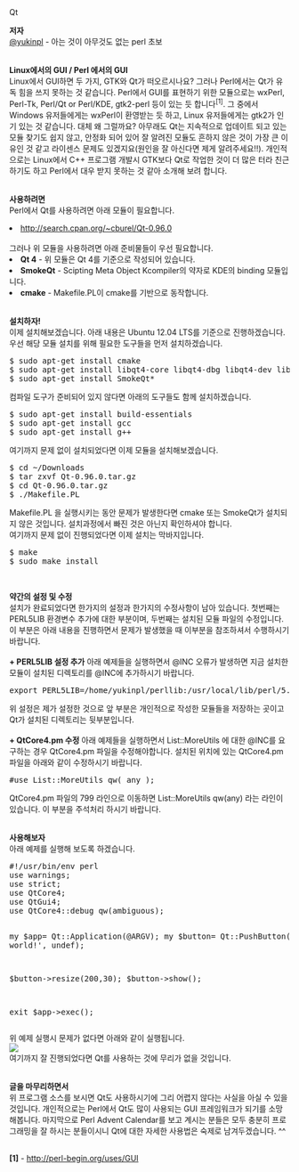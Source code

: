 
<!DOCTYPE html>
<html>
<head>
	<title>eriny.net / make.pl / Qt&nbsp; </title>
	<meta http-equiv="Content-Style-Type" content="text/css" charset="UTF-8" />
	<meta http-equiv="X-UA-Compatible" content="IE=Edge" />
	<style type="text/css">
	* {-webkit-text-size-adjust:none; }
	</style>
	<link rel="stylesheet" href="http://eriny.net/log_style.css" type="text/css" />
	<link rel="shortcut icon" href="http://np.3.eriny.net/eriny.net/pic/favicon.ico" type="image/x-icon" />
</head>

<body>

<div id="article-layer">
	<div class="article-title">Qt&nbsp; </div>
</div>

<div id="article-layer">
	<div class="article-text"><p>
	<b>저자</b><br />
	<a href="http://twitter.com/yukinpl">@yukinpl</a> - 아는 것이 아무것도 없는 perl 초보<br />
	&nbsp;<br /></p>

<p>
	<b>Linux에서의 GUI / Perl 에서의 GUI</b><br />
	Linux에서 GUI하면 두 가지, GTK와 Qt가 떠오르시나요? 그러나 Perl에서는 Qt가 유독 힘을 쓰지 못하는 것 같습니다. Perl에서 GUI를 표현하기 위한 모듈으로는 wxPerl, Perl-Tk, Perl/Qt or Perl/KDE, gtk2-perl 등이 있는 듯 합니다<sup>[1]</sup>. 그 중에서 Windows 유저들에게는 wxPerl이 환영받는 듯 하고, Linux 유저들에게는 gtk2가 인기 있는 것 같습니다. 대체 왜 그럴까요? 아무래도 Qt는 지속적으로 업데이트 되고 있는 모듈 찾기도 쉽지 않고, 안정화 되어 있어 잘 알려진 모듈도 흔하지 않은 것이 가장 큰 이유인 것 같고 라이센스 문제도 있겠지요(원인을 잘 아신다면 제게 알려주세요!!). 개인적으로는 Linux에서 C++ 프로그램 개발시 GTK보다 Qt로 작업한 것이 더 많은 터라 친근하기도 하고 Perl에서 대우 받지 못하는 것 같아 소개해 보려 합니다.<br />
	&nbsp;<br /></p>

<p>
	<b>사용하려면</b><br />
	Perl에서 Qt를 사용하려면 아래 모듈이 필요합니다.<br />
	<li><a href="http://search.cpan.org/~cburel/Qt-0.96.0">http://search.cpan.org/~cburel/Qt-0.96.0</a></li>
	<br />
	그러나 위 모듈을 사용하려면 아래 준비물들이 우선 필요합니다.<br />
	<li><b>Qt 4</b> - 위 모듈은 Qt 4를 기준으로 작성되어 있습니다.</li>
	<li><b>SmokeQt</b> - Scipting Meta Object Kcompiler의 약자로 KDE의 binding 모듈입니다.</li>
	<li><b>cmake</b> - Makefile.PL이 cmake를 기반으로 동작합니다.</li>
	&nbsp;<br /></p>

<p>
	<b>설치하자!</b><br />
	이제 설치해보겠습니다. 아래 내용은 Ubuntu 12.04 LTS를 기준으로 진행하겠습니다.<br />
	우선 해당 모듈 설치를 위해 필요한 도구들을 먼저 설치하겠습니다.<br />
	<pre class="code">
$ sudo apt-get install cmake
$ sudo apt-get install libqt4-core libqt4-dbg libqt4-dev libqt4-gui
$ sudo apt-get install SmokeQt*</pre>
	컴파일 도구가 준비되어 있지 않다면 아래의 도구들도 함께 설치하겠습니다.<br />
	<pre class="code">
$ sudo apt-get install build-essentials
$ sudo apt-get install gcc
$ sudo apt-get install g++</pre>
	여기까지 문제 없이 설치되었다면 이제 모듈을 설치해보겠습니다.<br />
	<pre class="code">
$ cd ~/Downloads
$ tar zxvf Qt-0.96.0.tar.gz 
$ cd Qt-0.96.0.tar.gz
$ ./Makefile.PL</pre>
	Makefile.PL 을 실행시키는 동안 문제가 발생한다면 cmake 또는 SmokeQt가 설치되지 않은 것입니다. 설치과정에서 빠진 것은 아닌지 확인하셔야 합니다.<br />
	여기까지 문제 없이 진행되었다면 이제 설치는 막바지입니다.<br />
	<pre class="code">
$ make
$ sudo make install</pre>
</code>
	&nbsp;<br /></p>

<p>
	<b>약간의 설정 및 수정</b><br />
	설치가 완료되었다면 한가지의 설정과 한가지의 수정사항이 남아 있습니다. 첫번째는 PERL5LIB 환경변수 추가에 대한 부분이며, 두번째는 설치된 모듈 파일의 수정입니다.<br />
	이 부분은 아래 내용을 진행하면서 문제가 발생했을 때 이부분을 참조하셔서 수행하시기 바랍니다.<br />
	&nbsp;<br />
	<b>+ PERL5LIB 설정 추가</b> 아래 예제들을 실행하면서 @INC 오류가 발생하면 지금 설치한 모듈이 설치된 디렉토리를 @INC에 추가하시기 바랍니다.<br />
	<pre class="code">
export PERL5LIB=/home/yukinpl/perllib:/usr/local/lib/perl/5.14.2</pre>
	위 설정은 제가 설정한 것으로 앞 부분은 개인적으로 작성한 모듈들을 저장하는 곳이고 Qt가 설치된 디렉토리는 뒷부분입니다.<br />
	&nbsp;<br />
	<b>+ QtCore4.pm 수정</b> 아래 예제들을 실행하면서 List::MoreUtils 에 대한 @INC를 요구하는 경우 QtCore4.pm 파일을 수정해야합니다. 설치된 위치에 있는 QtCore4.pm 파일을 아래와 같이 수정하시기 바랍니다.<br />
	<pre class="code">
#use List::MoreUtils qw( any );</pre>
	QtCore4.pm 파일의 799 라인으로 이동하면 List::MoreUtils qw(any) 라는 라인이 있습니다. 이 부분을 주석처리 하시기 바랍니다.<br />
	&nbsp;<br /></p>

<p>
	<b>사용해보자</b><br />
	아래 예제를 실행해 보도록 하겠습니다.<br />
	<pre class="code">
#!/usr/bin/env perl
use warnings;
use strict;
use QtCore4;
use QtGui4;
use QtCore4::debug qw(ambiguous);

my $app= Qt::Application(\@ARGV);
my $button= Qt::PushButton('Hello, world!', undef);

$button->resize(200,30);
$button->show();

exit $app->exec();
</pre>
	위 예제 실행시 문제가 없다면 아래와 같이 실행됩니다.<br />
	<img src="http://np.3.eriny.net/eriny.net/files/2013/20131217/Screenshot from 2013-12-17 15:22:35.png"></img><br />
	여기까지 잘 진행되었다면 Qt를 사용하는 것에 무리가 없을 것입니다.<br />
	&nbsp;<br /></p>

<p>
	<b>글을 마무리하면서</b><br/>
	위 프로그램 소스를 보시면 Qt도 사용하시기에 그리 어렵지 않다는 사실을 아실 수 있을 것입니다. 개인적으로는 Perl에서 Qt도 많이 사용되는 GUI 프레임워크가 되기를 소망해봅니다. 마지막으로 Perl Advent Calendar를 보고 계시는 분들은 모두 충분히 프로그래밍을 잘 하시는 분들이시니 Qt에 대한 자세한 사용법은 숙제로 남겨두겠습니다. ^^<br />
	&nbsp;<br /></p>

<p class="footnote">
	<b>[1]</b> - <a href="http://perl-begin.org/uses/GUI">http://perl-begin.org/uses/GUI</a><br />
	&nbsp;<br /></p></div>
</div>
	
</div>

</body>
</html>

